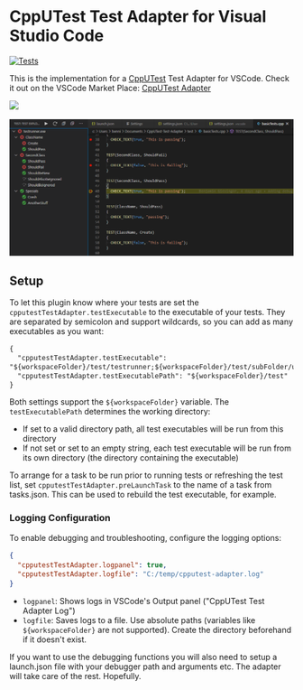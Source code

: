 # CppUTest Test Adapter for Visual Studio Code

[![Tests](https://github.com/bneumann/CppUTest-Test-Adapter/actions/workflows/unit_tests.yml/badge.svg?branch=master)](https://github.com/bneumann/CppUTest-Test-Adapter/actions/workflows/unit_tests.yml)

This is the implementation for a [CppUTest](https://cpputest.github.io/) Test Adapter for VSCode. Check it out on the VSCode Market Place: [CppUTest Adapter](https://marketplace.visualstudio.com/items?itemName=bneumann.cpputest-test-adapter)

<a href="https://ko-fi.com/B0B836FAL"><img src="img/kofi.png" height="40"></a>

![tests](img/tests.png)

## Setup

To let this plugin know where your tests are set the ```cpputestTestAdapter.testExecutable``` to the executable of your tests. They are separated by semicolon and support wildcards, so you can add as many executables as you want:
```
{
  "cpputestTestAdapter.testExecutable": "${workspaceFolder}/test/testrunner;${workspaceFolder}/test/subFolder/ut_*",
  "cpputestTestAdapter.testExecutablePath": "${workspaceFolder}/test"
}
```

Both settings support the ```${workspaceFolder}``` variable. The ```testExecutablePath``` determines the working directory:
- If set to a valid directory path, all test executables will be run from this directory
- If not set or set to an empty string, each test executable will be run from its own directory (the directory containing the executable)

To arrange for a task to be run prior to running tests or refreshing the test list, set ```cpputestTestAdapter.preLaunchTask``` to the name of a task from tasks.json. This can be used to rebuild the test executable, for example.

### Logging Configuration

To enable debugging and troubleshooting, configure the logging options:
```json
{
  "cpputestTestAdapter.logpanel": true,
  "cpputestTestAdapter.logfile": "C:/temp/cpputest-adapter.log"
}
```

- ```logpanel```: Shows logs in VSCode's Output panel ("CppUTest Test Adapter Log")
- ```logfile```: Saves logs to a file. Use absolute paths (variables like ```${workspaceFolder}``` are not supported). Create the directory beforehand if it doesn't exist.

If you want to use the debugging functions you will also need to setup a launch.json file with your debugger path and arguments etc. The adapter will take care of the rest. Hopefully.



